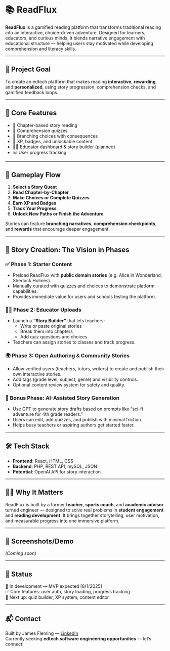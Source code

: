 # 📚 ReadFlux

**ReadFlux** is a gamified reading platform that transforms traditional reading into an interactive, choice-driven adventure. Designed for learners, educators, and curious minds, it blends narrative engagement with educational structure — helping users stay motivated while developing comprehension and literacy skills.

---

## 🎯 Project Goal

To create an edtech platform that makes reading **interactive**, **rewarding**, and **personalized**, using story progression, comprehension checks, and gamified feedback loops.

---

## 🧩 Core Features

- 📖 Chapter-based story reading
- 🧠 Comprehension quizzes
- 🤔 Branching choices with consequences
- 🏅 XP, badges, and unlockable content
- 🧑‍🏫 Educator dashboard & story builder (planned)
- 📊 User progress tracking

---

## 🚀 Gameplay Flow

1. **Select a Story Quest**
2. **Read Chapter-by-Chapter**
3. **Make Choices or Complete Quizzes**
4. **Earn XP and Badges**
5. **Track Your Progress**
6. **Unlock New Paths or Finish the Adventure**

Stories can feature **branching narratives**, **comprehension checkpoints**, and **rewards** that encourage deeper engagement.

---

## 🧠 Story Creation: The Vision in Phases

### ✅ Phase 1: Starter Content
- Preload ReadFlux with **public domain stories** (e.g. Alice in Wonderland, Sherlock Holmes).
- Manually curated with quizzes and choices to demonstrate platform capabilities.
- Provides immediate value for users and schools testing the platform.

### 🧑‍🏫 Phase 2: Educator Uploads
- Launch a **“Story Builder”** that lets teachers:
  - Write or paste original stories
  - Break them into chapters
  - Add quiz questions and choices
- Teachers can assign stories to classes and track progress.

### 🌍 Phase 3: Open Authoring & Community Stories
- Allow verified users (teachers, tutors, writers) to create and publish their own interactive stories.
- Add tags (grade level, subject, genre) and visibility controls.
- Optional content review system for safety and quality.

### 🤖 Bonus Phase: AI-Assisted Story Generation
- Use GPT to generate story drafts based on prompts like “sci-fi adventure for 4th grade readers.”
- Users can edit, add quizzes, and publish with minimal friction.
- Helps busy teachers or aspiring authors get started faster.

---

## 🛠️ Tech Stack

- **Frontend**: React, HTML, CSS
- **Backend**: PHP, REST API, mySQL, JSON
- **Potential**: OpenAI API for story interaction

---

## 🧑‍🏫 Why It Matters

ReadFlux is built by a former **teacher**, **sports coach**, and **academic advisor** turned engineer — designed to solve real problems in **student engagement** and **reading development**. It brings together storytelling, user motivation, and measurable progress into one immersive platform.

---

## 📸 Screenshots/Demo
*(Coming soon)*

---

## 🔄 Status

🚧 In development — MVP expected [8/1/2025]  
✅ Core features: user auth, story loading, progress tracking  
📝 Next up: quiz builder, XP system, content editor

---

## 📬 Contact

Built by James Fleming — [LinkedIn](https://www.linkedin.com)  
Currently seeking **edtech software engineering opportunities** — let’s connect!
